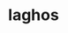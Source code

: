---
title: "laghos"
layout: cache
categories: [package, develop]
meta: {"compilers": ["gcc@11.4.0", "intel-oneapi-compilers@2025.1.0"], "num_specs": 43, "num_specs_by_stack": {"e4s": 14, "e4s-neoverse-v2": 14, "e4s-oneapi": 15, "root": 43}, "oss": ["ubuntu22.04"], "platforms": ["linux"], "stacks": ["e4s", "e4s-neoverse-v2", "e4s-oneapi", "root"], "targets": ["neoverse_v2", "x86_64_v3"], "versions": ["3.1"]}
spec_details: [{"compiler": "gcc@11.4.0", "hash": "33iye4qhkymx5kaglwnsi4eg7x66anar", "os": "ubuntu22.04", "platform": "linux", "size": "-", "stacks": ["e4s", "root"], "target": "x86_64_v3", "variants": ["build_system=makefile", "+metis", "~ofast", "patches:=e783a71"], "versions": ["3.1"]}, {"compiler": "intel-oneapi-compilers@2025.1.0", "hash": "3t6vwwpdeo3pwo37z6chrg3r3b6sbncm", "os": "ubuntu22.04", "platform": "linux", "size": "-", "stacks": ["e4s-oneapi", "root"], "target": "x86_64_v3", "variants": ["build_system=makefile", "+metis", "~ofast", "patches:=e783a71"], "versions": ["3.1"]}, {"compiler": "gcc@11.4.0", "hash": "52tdqzr6vq2nxil2qmwdgfaxkzyzz2hv", "os": "ubuntu22.04", "platform": "linux", "size": "-", "stacks": ["e4s-neoverse-v2", "root"], "target": "neoverse_v2", "variants": ["build_system=makefile", "+metis", "~ofast", "patches:=e783a71"], "versions": ["3.1"]}, {"compiler": "gcc@11.4.0", "hash": "5sanuq7xbqpi3vv6s557jxf7tr3sqz4y", "os": "ubuntu22.04", "platform": "linux", "size": "-", "stacks": ["e4s-neoverse-v2", "root"], "target": "neoverse_v2", "variants": ["build_system=makefile", "+metis", "~ofast", "patches:=e783a71"], "versions": ["3.1"]}, {"compiler": "intel-oneapi-compilers@2025.1.0", "hash": "5zdgqfljcj4ekyy6odtx37o7e3jht62f", "os": "ubuntu22.04", "platform": "linux", "size": "-", "stacks": ["e4s-oneapi", "root"], "target": "x86_64_v3", "variants": ["build_system=makefile", "+metis", "~ofast", "patches:=e783a71"], "versions": ["3.1"]}, {"compiler": "intel-oneapi-compilers@2025.1.0", "hash": "5zrstdkbttj3kwqzna4m2dkzfu2wzk6d", "os": "ubuntu22.04", "platform": "linux", "size": "-", "stacks": ["e4s-oneapi", "root"], "target": "x86_64_v3", "variants": ["build_system=makefile", "+metis", "~ofast", "patches:=e783a71"], "versions": ["3.1"]}, {"compiler": "intel-oneapi-compilers@2025.1.0", "hash": "6fgv2qab4hw5naovj5znb72wc2dt3ne6", "os": "ubuntu22.04", "platform": "linux", "size": "-", "stacks": ["e4s-oneapi", "root"], "target": "x86_64_v3", "variants": ["build_system=makefile", "+metis", "~ofast", "patches:=e783a71"], "versions": ["3.1"]}, {"compiler": "intel-oneapi-compilers@2025.1.0", "hash": "7wtan6r3cnhyamj6ciiackly7aob2pxb", "os": "ubuntu22.04", "platform": "linux", "size": "-", "stacks": ["e4s-oneapi", "root"], "target": "x86_64_v3", "variants": ["build_system=makefile", "+metis", "~ofast", "patches:=e783a71"], "versions": ["3.1"]}, {"compiler": "intel-oneapi-compilers@2025.1.0", "hash": "a3ykzcjnp5demknbxlvvcuebar3oiaep", "os": "ubuntu22.04", "platform": "linux", "size": "-", "stacks": ["e4s-oneapi", "root"], "target": "x86_64_v3", "variants": ["build_system=makefile", "+metis", "~ofast", "patches:=e783a71"], "versions": ["3.1"]}, {"compiler": "gcc@11.4.0", "hash": "a5clxjtv5qdbpd3ywkgvnid6v5ktviqg", "os": "ubuntu22.04", "platform": "linux", "size": "-", "stacks": ["e4s", "root"], "target": "x86_64_v3", "variants": ["build_system=makefile", "+metis", "~ofast", "patches:=e783a71"], "versions": ["3.1"]}, {"compiler": "gcc@11.4.0", "hash": "adkzgd4suq66xqx2ggiltrtt3mkf2pa5", "os": "ubuntu22.04", "platform": "linux", "size": "-", "stacks": ["e4s", "root"], "target": "x86_64_v3", "variants": ["build_system=makefile", "+metis", "~ofast", "patches:=e783a71"], "versions": ["3.1"]}, {"compiler": "gcc@11.4.0", "hash": "azkrd33hjlitj4wvprteawknwq4yli7y", "os": "ubuntu22.04", "platform": "linux", "size": "-", "stacks": ["e4s", "root"], "target": "x86_64_v3", "variants": ["build_system=makefile", "+metis", "~ofast", "patches:=e783a71"], "versions": ["3.1"]}, {"compiler": "intel-oneapi-compilers@2025.1.0", "hash": "bg7xxafwrxi46arl45gymwa7z22cvce5", "os": "ubuntu22.04", "platform": "linux", "size": "-", "stacks": ["e4s-oneapi", "root"], "target": "x86_64_v3", "variants": ["build_system=makefile", "+metis", "~ofast", "patches:=e783a71"], "versions": ["3.1"]}, {"compiler": "intel-oneapi-compilers@2025.1.0", "hash": "bvxdjukdh2fcrvsylc5sk4p7fzmsqubs", "os": "ubuntu22.04", "platform": "linux", "size": "-", "stacks": ["e4s-oneapi", "root"], "target": "x86_64_v3", "variants": ["build_system=makefile", "+metis", "~ofast", "patches:=e783a71"], "versions": ["3.1"]}, {"compiler": "gcc@11.4.0", "hash": "c3xummqlxyi4qvos4krdama574b57flr", "os": "ubuntu22.04", "platform": "linux", "size": "-", "stacks": ["e4s", "root"], "target": "x86_64_v3", "variants": ["build_system=makefile", "+metis", "~ofast", "patches:=e783a71"], "versions": ["3.1"]}, {"compiler": "gcc@11.4.0", "hash": "c4nx6w7qqid5kxexo4dnsir6udft5wzt", "os": "ubuntu22.04", "platform": "linux", "size": "-", "stacks": ["e4s-neoverse-v2", "root"], "target": "neoverse_v2", "variants": ["build_system=makefile", "+metis", "~ofast", "patches:=e783a71"], "versions": ["3.1"]}, {"compiler": "gcc@11.4.0", "hash": "e2pearntdrhknn2fnm5qsl6z4hz4eoky", "os": "ubuntu22.04", "platform": "linux", "size": "-", "stacks": ["e4s-neoverse-v2", "root"], "target": "neoverse_v2", "variants": ["build_system=makefile", "+metis", "~ofast", "patches:=e783a71"], "versions": ["3.1"]}, {"compiler": "gcc@11.4.0", "hash": "exayhrnzn564kbad7iygzkxg5jz5hhmn", "os": "ubuntu22.04", "platform": "linux", "size": "-", "stacks": ["e4s", "root"], "target": "x86_64_v3", "variants": ["build_system=makefile", "+metis", "~ofast", "patches:=e783a71"], "versions": ["3.1"]}, {"compiler": "gcc@11.4.0", "hash": "f3rxisqfh7qdlqe5c2r4rajqggair5hi", "os": "ubuntu22.04", "platform": "linux", "size": "-", "stacks": ["e4s-neoverse-v2", "root"], "target": "neoverse_v2", "variants": ["build_system=makefile", "+metis", "~ofast", "patches:=e783a71"], "versions": ["3.1"]}, {"compiler": "gcc@11.4.0", "hash": "ffa5gymazluttdvhyqi6yix4dw7x2jqj", "os": "ubuntu22.04", "platform": "linux", "size": "-", "stacks": ["e4s", "root"], "target": "x86_64_v3", "variants": ["build_system=makefile", "+metis", "~ofast", "patches:=e783a71"], "versions": ["3.1"]}, {"compiler": "intel-oneapi-compilers@2025.1.0", "hash": "frvghj6uo3tllnoilummegljbzwcplr6", "os": "ubuntu22.04", "platform": "linux", "size": "-", "stacks": ["e4s-oneapi", "root"], "target": "x86_64_v3", "variants": ["build_system=makefile", "+metis", "~ofast", "patches:=e783a71"], "versions": ["3.1"]}, {"compiler": "gcc@11.4.0", "hash": "gcmalw2nwlmlllfvunwdha7zq6v7rglm", "os": "ubuntu22.04", "platform": "linux", "size": "-", "stacks": ["e4s-neoverse-v2", "root"], "target": "neoverse_v2", "variants": ["build_system=makefile", "+metis", "~ofast", "patches:=e783a71"], "versions": ["3.1"]}, {"compiler": "gcc@11.4.0", "hash": "gs7hs6ljx3c5zjwi6mup7cpktznt7t3u", "os": "ubuntu22.04", "platform": "linux", "size": "-", "stacks": ["e4s-neoverse-v2", "root"], "target": "neoverse_v2", "variants": ["build_system=makefile", "+metis", "~ofast", "patches:=e783a71"], "versions": ["3.1"]}, {"compiler": "gcc@11.4.0", "hash": "ivopqq5uwhu3dgqiw26svl5gfxltvv3l", "os": "ubuntu22.04", "platform": "linux", "size": "-", "stacks": ["e4s", "root"], "target": "x86_64_v3", "variants": ["build_system=makefile", "+metis", "~ofast", "patches:=e783a71"], "versions": ["3.1"]}, {"compiler": "intel-oneapi-compilers@2025.1.0", "hash": "izpnnaqevev7geyx7gyrzrwncw7doyjn", "os": "ubuntu22.04", "platform": "linux", "size": "-", "stacks": ["e4s-oneapi", "root"], "target": "x86_64_v3", "variants": ["build_system=makefile", "+metis", "~ofast", "patches:=e783a71"], "versions": ["3.1"]}, {"compiler": "gcc@11.4.0", "hash": "ledv6y5zyp42t4pystowej56e2kw5alw", "os": "ubuntu22.04", "platform": "linux", "size": "-", "stacks": ["e4s", "root"], "target": "x86_64_v3", "variants": ["build_system=makefile", "+metis", "~ofast", "patches:=e783a71"], "versions": ["3.1"]}, {"compiler": "gcc@11.4.0", "hash": "mxov7ltgbyw4pbopweyocmkca66koh3i", "os": "ubuntu22.04", "platform": "linux", "size": "-", "stacks": ["e4s", "root"], "target": "x86_64_v3", "variants": ["build_system=makefile", "+metis", "~ofast", "patches:=e783a71"], "versions": ["3.1"]}, {"compiler": "gcc@11.4.0", "hash": "nl5egzlup6cjfxsfgigcz6tebcjqhugl", "os": "ubuntu22.04", "platform": "linux", "size": "-", "stacks": ["e4s", "root"], "target": "x86_64_v3", "variants": ["build_system=makefile", "+metis", "~ofast", "patches:=e783a71"], "versions": ["3.1"]}, {"compiler": "gcc@11.4.0", "hash": "ogoocm7zwkxejinyvhnzu66platuo33r", "os": "ubuntu22.04", "platform": "linux", "size": "-", "stacks": ["e4s", "root"], "target": "x86_64_v3", "variants": ["build_system=makefile", "+metis", "~ofast", "patches:=e783a71"], "versions": ["3.1"]}, {"compiler": "gcc@11.4.0", "hash": "opbyybnx75drzqfw6rqanh2c7xnw62y5", "os": "ubuntu22.04", "platform": "linux", "size": "-", "stacks": ["e4s-neoverse-v2", "root"], "target": "neoverse_v2", "variants": ["build_system=makefile", "+metis", "~ofast", "patches:=e783a71"], "versions": ["3.1"]}, {"compiler": "gcc@11.4.0", "hash": "qteedkfzkpgprxbuexovqpee4ttldwuu", "os": "ubuntu22.04", "platform": "linux", "size": "-", "stacks": ["e4s-neoverse-v2", "root"], "target": "neoverse_v2", "variants": ["build_system=makefile", "+metis", "~ofast", "patches:=e783a71"], "versions": ["3.1"]}, {"compiler": "intel-oneapi-compilers@2025.1.0", "hash": "sedwdp2wieftmj234zm4mxnxl63ut7dv", "os": "ubuntu22.04", "platform": "linux", "size": "-", "stacks": ["e4s-oneapi", "root"], "target": "x86_64_v3", "variants": ["build_system=makefile", "+metis", "~ofast", "patches:=e783a71"], "versions": ["3.1"]}, {"compiler": "gcc@11.4.0", "hash": "spr4vrfzudmqtdpcmkcefggprmpazbei", "os": "ubuntu22.04", "platform": "linux", "size": "-", "stacks": ["e4s-neoverse-v2", "root"], "target": "neoverse_v2", "variants": ["build_system=makefile", "+metis", "~ofast", "patches:=e783a71"], "versions": ["3.1"]}, {"compiler": "intel-oneapi-compilers@2025.1.0", "hash": "swkyyksvk3uhun2ch3rqzgboakobua37", "os": "ubuntu22.04", "platform": "linux", "size": "-", "stacks": ["e4s-oneapi", "root"], "target": "x86_64_v3", "variants": ["build_system=makefile", "+metis", "~ofast", "patches:=e783a71"], "versions": ["3.1"]}, {"compiler": "intel-oneapi-compilers@2025.1.0", "hash": "t5htpbfcbqvke2nifakfutumucvtsung", "os": "ubuntu22.04", "platform": "linux", "size": "-", "stacks": ["e4s-oneapi", "root"], "target": "x86_64_v3", "variants": ["build_system=makefile", "+metis", "~ofast", "patches:=e783a71"], "versions": ["3.1"]}, {"compiler": "intel-oneapi-compilers@2025.1.0", "hash": "tiv2jjpesvcz36yvaadas57gdbukmrcg", "os": "ubuntu22.04", "platform": "linux", "size": "-", "stacks": ["e4s-oneapi", "root"], "target": "x86_64_v3", "variants": ["build_system=makefile", "+metis", "~ofast", "patches:=e783a71"], "versions": ["3.1"]}, {"compiler": "gcc@11.4.0", "hash": "tpfit5vdcsgmobnpyrfwxoyp7zznzk47", "os": "ubuntu22.04", "platform": "linux", "size": "-", "stacks": ["e4s", "root"], "target": "x86_64_v3", "variants": ["build_system=makefile", "+metis", "~ofast", "patches:=e783a71"], "versions": ["3.1"]}, {"compiler": "intel-oneapi-compilers@2025.1.0", "hash": "w7k2e7pk55df6xnwi6wuezevbdv4egpb", "os": "ubuntu22.04", "platform": "linux", "size": "-", "stacks": ["e4s-oneapi", "root"], "target": "x86_64_v3", "variants": ["build_system=makefile", "+metis", "~ofast", "patches:=e783a71"], "versions": ["3.1"]}, {"compiler": "gcc@11.4.0", "hash": "wh4ec66gypd54vjeylhls7ogjje7antj", "os": "ubuntu22.04", "platform": "linux", "size": "-", "stacks": ["e4s", "root"], "target": "x86_64_v3", "variants": ["build_system=makefile", "+metis", "~ofast", "patches:=e783a71"], "versions": ["3.1"]}, {"compiler": "gcc@11.4.0", "hash": "wnuxelerseuanoc4dwmzybhffed6dagn", "os": "ubuntu22.04", "platform": "linux", "size": "-", "stacks": ["e4s-neoverse-v2", "root"], "target": "neoverse_v2", "variants": ["build_system=makefile", "+metis", "~ofast", "patches:=e783a71"], "versions": ["3.1"]}, {"compiler": "gcc@11.4.0", "hash": "wtr6d3shlvydd5lmwqpqd77evv7ava55", "os": "ubuntu22.04", "platform": "linux", "size": "-", "stacks": ["e4s-neoverse-v2", "root"], "target": "neoverse_v2", "variants": ["build_system=makefile", "+metis", "~ofast", "patches:=e783a71"], "versions": ["3.1"]}, {"compiler": "gcc@11.4.0", "hash": "ygd7kucmgcvr5poxbgsx7mesctrwxcw4", "os": "ubuntu22.04", "platform": "linux", "size": "-", "stacks": ["e4s-neoverse-v2", "root"], "target": "neoverse_v2", "variants": ["build_system=makefile", "+metis", "~ofast", "patches:=e783a71"], "versions": ["3.1"]}, {"compiler": "gcc@11.4.0", "hash": "ygrxpjlpgwkw5dyzrvwlx6vl7yooqenx", "os": "ubuntu22.04", "platform": "linux", "size": "-", "stacks": ["e4s-neoverse-v2", "root"], "target": "neoverse_v2", "variants": ["build_system=makefile", "+metis", "~ofast", "patches:=e783a71"], "versions": ["3.1"]}]
---